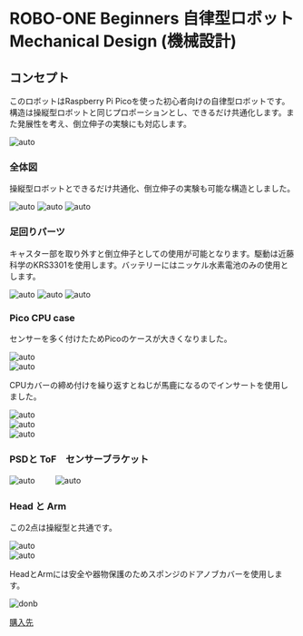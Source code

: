 # ROBO-ONE Beginners 自律型ロボット Mechanical Design (機械設計)
## コンセプト
このロボットはRaspberry Pi Picoを使った初心者向けの自律型ロボットです。
構造は操縦型ロボットと同じプロポーションとし、できるだけ共通化します。また発展性を考え、倒立伸子の実験にも対応します。

![auto](pics_git/Rasy.png) 

### 全体図
操縦型ロボットとできるだけ共通化、倒立伸子の実験も可能な構造としました。

![auto](pics_git/asy.png) 
![auto](pics_git/asy2.png) 
![auto](pics_git/asy3.png) 

### 足回りパーツ
キャスター部を取り外すと倒立伸子としての使用が可能となります。駆動は近藤科学のKRS3301を使用します。バッテリーにはニッケル水素電池のみの使用とします。

![auto](pics_git/Body.png) 
![auto](pics_git/Body_B.png) 
![auto](pics_git/bt_cover.png)   

### Pico CPU case
センサーを多く付けたためPicoのケースが大きくなりました。

![auto](pics_git/pico_case.png)   
![auto](pics_git/pico_cover.png)   
  
CPUカバーの締め付けを繰り返すとねじが馬鹿になるのでインサートを使用しました。

![auto](pics_git/ins.png)   
![auto](pics_git/insert.png)   
![auto](pics_git/CPUcase.png)   

### PSDと ToF　センサーブラケット

![auto](pics_git/psd2_tof_bkt.png)   　　 
![auto](pics_git/psd1_bkt.png)  

### Head と Arm
この2点は操縦型と共通です。

![auto](pics_git/head.png)  
![auto](pics_git/kote_v1.png)  

HeadとArmには安全や器物保護のためスポンジのドアノブカバーを使用します。

![donb](pics_git/doorn.png)  

[購入先](https://amzn.asia/d/89CXsD9) 

